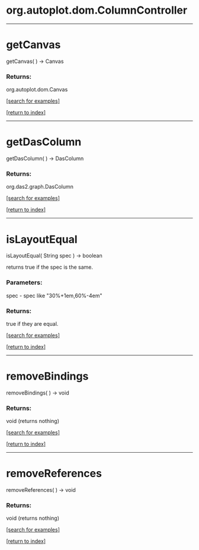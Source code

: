 # org.autoplot.dom.ColumnController



***
<a name="getCanvas"></a>
# getCanvas
getCanvas(  ) &rarr; Canvas



### Returns:
org.autoplot.dom.Canvas


<a href="https://github.com/autoplot/dev/search?q=getCanvas&unscoped_q=getCanvas">[search for examples]</a>

<a href="https://github.com/autoplot/documentation/blob/master/javadoc/index-all.md">[return to index]</a>

***
<a name="getDasColumn"></a>
# getDasColumn
getDasColumn(  ) &rarr; DasColumn



### Returns:
org.das2.graph.DasColumn


<a href="https://github.com/autoplot/dev/search?q=getDasColumn&unscoped_q=getDasColumn">[search for examples]</a>

<a href="https://github.com/autoplot/documentation/blob/master/javadoc/index-all.md">[return to index]</a>

***
<a name="isLayoutEqual"></a>
# isLayoutEqual
isLayoutEqual( String spec ) &rarr; boolean

returns true if the spec is the same.

### Parameters:
spec - spec like "30%+1em,60%-4em"

### Returns:
true if they are equal.

<a href="https://github.com/autoplot/dev/search?q=isLayoutEqual&unscoped_q=isLayoutEqual">[search for examples]</a>

<a href="https://github.com/autoplot/documentation/blob/master/javadoc/index-all.md">[return to index]</a>

***
<a name="removeBindings"></a>
# removeBindings
removeBindings(  ) &rarr; void



### Returns:
void (returns nothing)


<a href="https://github.com/autoplot/dev/search?q=removeBindings&unscoped_q=removeBindings">[search for examples]</a>

<a href="https://github.com/autoplot/documentation/blob/master/javadoc/index-all.md">[return to index]</a>

***
<a name="removeReferences"></a>
# removeReferences
removeReferences(  ) &rarr; void



### Returns:
void (returns nothing)


<a href="https://github.com/autoplot/dev/search?q=removeReferences&unscoped_q=removeReferences">[search for examples]</a>

<a href="https://github.com/autoplot/documentation/blob/master/javadoc/index-all.md">[return to index]</a>

